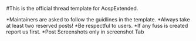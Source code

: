 #This is the official thread template for AospExtended.

*Maintainers are asked to follow the guidlines in the template.
*Always take at least two reserved posts!
*Be respectful to users.
*If any fuss is created report us first.
*Post Screenshots only in screenshot Tab
